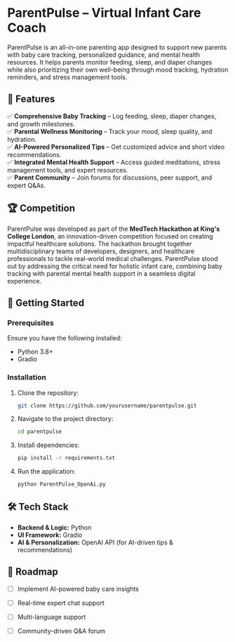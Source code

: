 # ParentPulse – Virtual Infant Care Coach

ParentPulse is an all-in-one parenting app designed to support new parents with baby care tracking, personalized guidance, and mental health resources. It helps parents monitor feeding, sleep, and diaper changes while also prioritizing their own well-being through mood tracking, hydration reminders, and stress management tools.

## 🌟 Features

✅ **Comprehensive Baby Tracking** – Log feeding, sleep, diaper changes, and growth milestones.  
✅ **Parental Wellness Monitoring** – Track your mood, sleep quality, and hydration.  
✅ **AI-Powered Personalized Tips** – Get customized advice and short video recommendations.  
✅ **Integrated Mental Health Support** – Access guided meditations, stress management tools, and expert resources.  
✅ **Parent Community** – Join forums for discussions, peer support, and expert Q&As.  

## 🏆 Competition

ParentPulse was developed as part of the **MedTech Hackathon at King's College London**, an innovation-driven competition focused on creating impactful healthcare solutions. The hackathon brought together multidisciplinary teams of developers, designers, and healthcare professionals to tackle real-world medical challenges. ParentPulse stood out by addressing the critical need for holistic infant care, combining baby tracking with parental mental health support in a seamless digital experience.

## 🚀 Getting Started

### Prerequisites
Ensure you have the following installed:
- Python 3.8+
- Gradio

### Installation
1. Clone the repository:
   ```bash
   git clone https://github.com/yourusername/parentpulse.git
   ```
2. Navigate to the project directory:
   ```bash
   cd parentpulse
   ```
3. Install dependencies:
   ```bash
   pip install -r requirements.txt
   ```
4. Run the application:
   ```bash
   python ParentPulse_OpenAi.py
   ```

## 🛠 Tech Stack
- **Backend & Logic:** Python
- **UI Framework:** Gradio
- **AI & Personalization:** OpenAI API (for AI-driven tips & recommendations)

## 📌 Roadmap
- [ ] Implement AI-powered baby care insights  
- [ ] Real-time expert chat support  
- [ ] Multi-language support  
- [ ] Community-driven Q&A forum  


